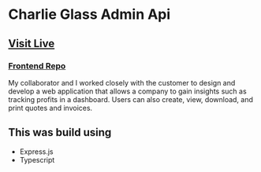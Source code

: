 # Charlie Glass Admin Api

## [Visit Live](https://charlie-glass-admin.vercel.app)

### [Frontend Repo](https://github.com/nsikan-na/charlie-glass-admin)

My collaborator and I worked closely with the customer to design and develop a web application that allows a company to gain insights such as tracking profits in a dashboard. Users can also create, view, download, and print quotes and invoices.

## This was build using

- Express.js
- Typescript
